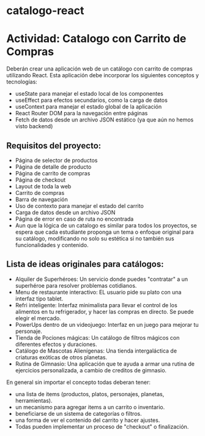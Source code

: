 # catalogo-react

# Actividad: Catalogo con Carrito de Compras

Deberán crear una aplicación web de un catálogo con carrito de compras utilizando React. Esta aplicación debe incorporar los siguientes conceptos y tecnologías:

- useState para manejar el estado local de los componentes
- useEffect para efectos secundarios, como la carga de datos
- useContext para manejar el estado global de la aplicación
- React Router DOM para la navegación entre páginas
- Fetch de datos desde un archivo JSON estático (ya que aún no hemos visto backend)

## Requisitos del proyecto:

- Página de selector de productos
- Página de detalle de producto
- Página de carrito de compras
- Página de checkout
- Layout de toda la web
- Carrito de compras
- Barra de navegación
- Uso de contexto para manejar el estado del carrito
- Carga de datos desde un archivo JSON
- Página de error en caso de ruta no encontrada
- Aun que la lógica de un catalogo es similar para todos los proyectos, se espera que cada estudiante proponga un tema o enfoque original para su catálogo, modificando no solo su estética si no también sus funcionalidades y contenido.

## Lista de ideas originales para catálogos:

- Alquiler de Superhéroes: Un servicio donde puedes "contratar" a un superhéroe para resolver problemas cotidianos.
- Menu de restaurante interactivo: EL usuario pide su plato con una interfaz tipo tablet.
- Refri inteligente: Interfaz minimalista para llevar el control de los alimentos en tu refrigerador, y hacer las compras en directo. Se puede elegir el mercado.
- PowerUps dentro de un videojuego: Interfaz en un juego para mejorar tu personaje.
- Tienda de Pociones mágicas: Un catálogo de filtros mágicos con diferentes efectos y duraciones.
- Catálogo de Mascotas Alienígenas: Una tienda intergaláctica de criaturas exóticas de otros planetas.
- Rutina de Gimnasio: Una aplicación que te ayuda a armar una rutina de ejercicios personalizada, a cambio de creditos de gimnasio.

En general sin importar el concepto todas deberan tener:

- una lista de items (productos, platos, personajes, planetas, herramientas).
- un mecanismo para agregar items a un carrito o inventario.
- beneficiarse de un sistema de categorías o filtros.
- una forma de ver el contenido del carrito y hacer ajustes.
- Todas pueden implementar un proceso de "checkout" o finalización.